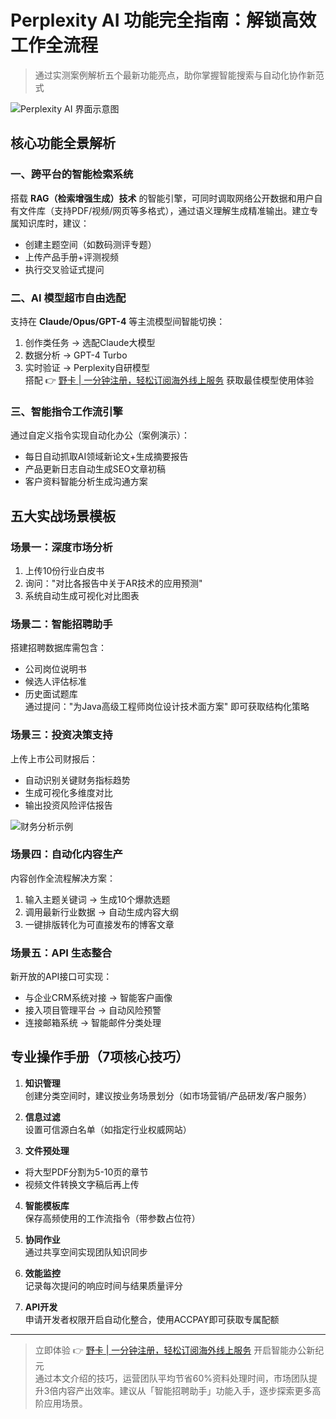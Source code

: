 # Perplexity AI 功能完全指南：解锁高效工作全流程

> 通过实测案例解析五个最新功能亮点，助你掌握智能搜索与自动化协作新范式

![Perplexity AI 界面示意图](https://bbtdd.com/wp-content/uploads/img/6613303875.webp)

## 核心功能全景解析

### 一、跨平台的智能检索系统
搭载 **RAG（检索增强生成）技术** 的智能引擎，可同时调取网络公开数据和用户自有文件库（支持PDF/视频/网页等多格式），通过语义理解生成精准输出。建立专属知识库时，建议：
- 创建主题空间（如数码测评专题）
- 上传产品手册+评测视频
- 执行交叉验证式提问

### 二、AI 模型超市自由选配
支持在 **Claude/Opus/GPT-4** 等主流模型间智能切换：
1. 创作类任务 → 选配Claude大模型
2. 数据分析 → GPT-4 Turbo
3. 实时验证 → Perplexity自研模型  
搭配 👉 [野卡 | 一分钟注册，轻松订阅海外线上服务](https://bbtdd.com/yeka) 获取最佳模型使用体验

### 三、智能指令工作流引擎
通过自定义指令实现自动化办公（案例演示）：
- 每日自动抓取AI领域新论文+生成摘要报告
- 产品更新日志自动生成SEO文章初稿
- 客户资料智能分析生成沟通方案

## 五大实战场景模板

### 场景一：深度市场分析
1. 上传10份行业白皮书
2. 询问："对比各报告中关于AR技术的应用预测"
3. 系统自动生成可视化对比图表

### 场景二：智能招聘助手
搭建招聘数据库需包含：
- 公司岗位说明书
- 候选人评估标准
- 历史面试题库  
通过提问："为Java高级工程师岗位设计技术面方案" 即可获取结构化策略

### 场景三：投资决策支持
上传上市公司财报后：
- 自动识别关键财务指标趋势
- 生成可视化多维度对比
- 输出投资风险评估报告

![财务分析示例](https://bbtdd.com/wp-content/uploads/img/6253053870.webp)

### 场景四：自动化内容生产
内容创作全流程解决方案：
1. 输入主题关键词 → 生成10个爆款选题
2. 调用最新行业数据 → 自动生成内容大纲
3. 一键排版转化为可直接发布的博客文章

### 场景五：API 生态整合
新开放的API接口可实现：
- 与企业CRM系统对接 → 智能客户画像
- 接入项目管理平台 → 自动风险预警
- 连接邮箱系统 → 智能邮件分类处理

## 专业操作手册（7项核心技巧）

1. **知识管理**  
创建分类空间时，建议按业务场景划分（如市场营销/产品研发/客户服务）

2. **信息过滤**  
设置可信源白名单（如指定行业权威网站）

3. **文件预处理**  
- 将大型PDF分割为5-10页的章节
- 视频文件转换文字稿后再上传

4. **智能模板库**  
保存高频使用的工作流指令（带参数占位符）

5. **协同作业**  
通过共享空间实现团队知识同步

6. **效能监控**  
记录每次提问的响应时间与结果质量评分

7. **API开发**  
申请开发者权限开启自动化整合，使用ACCPAY即可获取专属配额

---

> 立即体验 👉 [野卡 | 一分钟注册，轻松订阅海外线上服务](https://bbtdd.com/yeka) 开启智能办公新纪元  
通过本文介绍的技巧，运营团队平均节省60%资料处理时间，市场团队提升3倍内容产出效率。建议从「智能招聘助手」功能入手，逐步探索更多高阶应用场景。